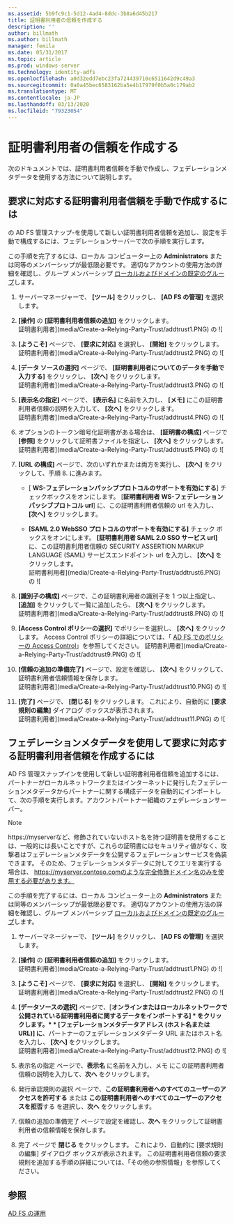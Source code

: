```yaml
---
ms.assetid: 5b9fc9c1-5d12-4ad4-8ddc-3b8a6d45b217
title: 証明書利用者の信頼を作成する
description: ''
author: billmath
ms.author: billmath
manager: femila
ms.date: 05/31/2017
ms.topic: article
ms.prod: windows-server
ms.technology: identity-adfs
ms.openlocfilehash: a0d32edd7ebc23fa724439710c6511642d9c49a3
ms.sourcegitcommit: 0a0a45bec6583162ba5e4b17979f0b5a0c179ab2
ms.translationtype: MT
ms.contentlocale: ja-JP
ms.lasthandoff: 03/13/2020
ms.locfileid: "79323054"
---
```

# <a name="create-a-relying-party-trust"></a>証明書利用者の信頼を作成する


次のドキュメントでは、証明書利用者信頼を手動で作成し、フェデレーションメタデータを使用する方法について説明します。
  
## <a name="to-create-a-claims-aware-relying-party-trust-manually"></a>要求に対応する証明書利用者信頼を手動で作成するには 

の AD FS 管理スナップ\-を使用して新しい証明書利用者信頼を追加し、設定を手動で構成するには、フェデレーションサーバーで次の手順を実行します。  

この手順を完了するには、ローカル コンピューター上の **Administrators** または同等のメンバーシップが最低限必要です。  適切なアカウントの使用方法の詳細を確認し、グループ メンバーシップ [ローカルおよびドメインの既定のグループ](https://go.microsoft.com/fwlink/?LinkId=83477)します。
  
1. サーバーマネージャーで、 **[ツール]** をクリックし、 **[AD FS の管理]** を選択します。  
  
2.  **[操作]** の **[証明書利用者信頼の追加]** をクリックします。  
証明書利用者](media/Create-a-Relying-Party-Trust/addtrust1.PNG) の ![   

3.  **[ようこそ]** ページで、 **[要求に対応]** を選択し、 **[開始]** をクリックします。  
証明書利用者](media/Create-a-Relying-Party-Trust/addtrust2.PNG) の ![ 
  
4.  **[データ ソースの選択]** ページで、 **[証明書利用者についてのデータを手動で入力する]** をクリックし、 **[次へ]** をクリックします。  
証明書利用者](media/Create-a-Relying-Party-Trust/addtrust3.PNG) の ![ 
  
5.  **[表示名の指定]** ページで、 **[表示名]** に名前を入力し、 **[メモ]** にこの証明書利用者信頼の説明を入力して、 **[次へ]** をクリックします。  
証明書利用者](media/Create-a-Relying-Party-Trust/addtrust4.PNG) の ![ 

6. オプションのトークン暗号化証明書がある場合は、 **[証明書の構成]** ページで **[参照]** をクリックして証明書ファイルを指定し、 **[次へ]** をクリックします。  
証明書利用者](media/Create-a-Relying-Party-Trust/addtrust5.PNG) の ![ 

7.  **[URL の構成]** ページで、次のいずれかまたは両方を実行し、 **[次へ]** をクリックして、手順 8. に進みます。  
  
    -   [ **WS\-フェデレーションパッシブプロトコルのサポートを有効にする**] チェックボックスをオンにします。 [**証明書利用者 WS\-フェデレーションパッシブプロトコル url**] に、この証明書利用者信頼の url を入力し、 **[次へ]** をクリックします。  
  
    -   **[SAML 2.0 WebSSO プロトコルのサポートを有効にする]** チェック ボックスをオンにします。 **[証明書利用者 SAML 2.0 SSO サービス url]** に、この証明書利用者信頼の SECURITY ASSERTION MARKUP LANGUAGE \(SAML\) サービスエンドポイント url を入力し、 **[次へ]** をクリックします。  
証明書利用者](media/Create-a-Relying-Party-Trust/addtrust6.PNG) の ![   

8. **[識別子の構成]** ページで、この証明書利用者の識別子を 1 つ以上指定し、 **[追加]** をクリックして一覧に追加したら、 **[次へ]** をクリックします。  
証明書利用者](media/Create-a-Relying-Party-Trust/addtrust8.PNG) の ![
  
9.  **[Access Control ポリシーの選択]** でポリシーを選択し、 **[次へ]** をクリックします。  Access Control ポリシーの詳細については、「 [AD FS でのポリシーの Access Control](Access-Control-Policies-in-AD-FS.md)」を参照してください。 
証明書利用者](media/Create-a-Relying-Party-Trust/addtrust9.PNG) の ![

10. **[信頼の追加の準備完了]** ページで、設定を確認し、 **[次へ]** をクリックして、証明書利用者信頼情報を保存します。  
   証明書利用者](media/Create-a-Relying-Party-Trust/addtrust10.PNG) の ![ 
11. **[完了]** ページで、 **[閉じる]** をクリックします。 これにより、自動的に **[要求規則の編集]** ダイアログ ボックスが表示されます。  
証明書利用者](media/Create-a-Relying-Party-Trust/addtrust11.PNG) の ![ 

## <a name="to-create-a-claims-aware-relying-party-trust-using-federation-metadata"></a>フェデレーションメタデータを使用して要求に対応する証明書利用者信頼を作成するには

AD FS 管理スナップインを使用して新しい証明書利用者信頼を追加するには、パートナーがローカルネットワークまたはインターネットに発行したフェデレーションメタデータからパートナーに関する構成データを自動的にインポートして、次の手順を実行します。アカウントパートナー組織のフェデレーションサーバー。

>[!NOTE]
>https://myserverなど、修飾されていないホスト名を持つ証明書を使用することは、一般的には長いことですが、これらの証明書にはセキュリティ値がなく、攻撃者はフェデレーションメタデータを公開するフェデレーションサービスを偽装できます。 そのため、フェデレーションメタデータに対してクエリを実行する場合は、 https://myserver.contoso.comのような完全修飾ドメイン名のみを使用する必要があります。

この手順を完了するには、ローカル コンピューター上の **Administrators** または同等のメンバーシップが最低限必要です。  適切なアカウントの使用方法の詳細を確認し、グループ メンバーシップ [ローカルおよびドメインの既定のグループ](https://go.microsoft.com/fwlink/?LinkId=83477)します。


1. サーバーマネージャーで、 **[ツール]** をクリックし、 **[AD FS の管理]** を選択します。  
  
2. **[操作]** の **[証明書利用者信頼の追加]** をクリックします。  
   証明書利用者](media/Create-a-Relying-Party-Trust/addtrust1.PNG) の ![   

3. **[ようこそ]** ページで、 **[要求に対応]** を選択し、 **[開始]** をクリックします。  
   証明書利用者](media/Create-a-Relying-Party-Trust/addtrust2.PNG) の ![ 
  
4. **[データソースの選択]** ページで、[<strong>オンラインまたはローカルネットワークで公開されている証明書利用者に関するデータをインポートする] * をクリックします。* * [フェデレーションメタデータアドレス (ホスト名または URL)] に</strong>、パートナーのフェデレーションメタデータ URL またはホスト名を入力し、 **[次へ]** をクリックします。  
   証明書利用者](media/Create-a-Relying-Party-Trust/addtrust12.PNG) の ![ 

5. 表示名の指定 ページで、**表示名** に名前を入力し、メモ にこの証明書利用者信頼の説明を入力して、**次へ** をクリックします。

6. 発行承認規則の選択 ページで、**この証明書利用者へのすべてのユーザーのアクセスを許可する** または **この証明書利用者へのすべてのユーザーのアクセスを拒否**する を選択し、**次へ** をクリックします。

7. 信頼の追加の準備完了 ページで設定を確認し、**次へ** をクリックして証明書利用者の信頼情報を保存します。

8. 完了 ページで **閉じる** をクリックします。 これにより、自動的に [要求規則の編集] ダイアログ ボックスが表示されます。 この証明書利用者信頼の要求規則を追加する手順の詳細については、「その他の参照情報」を参照してください。




## <a name="see-also"></a>参照  
[AD FS の運用](../../ad-fs/AD-FS-2016-Operations.md) 
